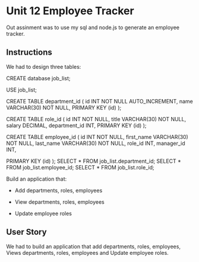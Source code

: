 # Unit 12 Employee Tracker

Out assinment was to use my sql and node.js to generate an employee tracker.

## Instructions

We had to design three tables:

CREATE database job_list;

USE job_list;

CREATE TABLE department_id (
  id INT NOT NULL AUTO_INCREMENT,
  name VARCHAR(30) NOT NULL,
  PRIMARY KEY (id)
);

CREATE TABLE role_id (
  id INT NOT NULL,
  title VARCHAR(30) NOT NULL,
  salary DECIMAL,
  department_id INT,
  PRIMARY KEY (id)
);

CREATE TABLE employee_id (
  id INT NOT NULL,
  first_name VARCHAR(30) NOT NULL,
  last_name VARCHAR(30) NOT NULL,
  role_id INT,
  manager_id INT,

  PRIMARY KEY (id)
);
SELECT * FROM job_list.department_id;
SELECT * FROM job_list.employee_id;
SELECT * FROM job_list.role_id;

Build an application that:

  * Add departments, roles, employees

  * View departments, roles, employees

  * Update employee roles


## User Story

We had to build an application that  add departments, roles, employees, Views departments, roles, employees and Update employee roles.
